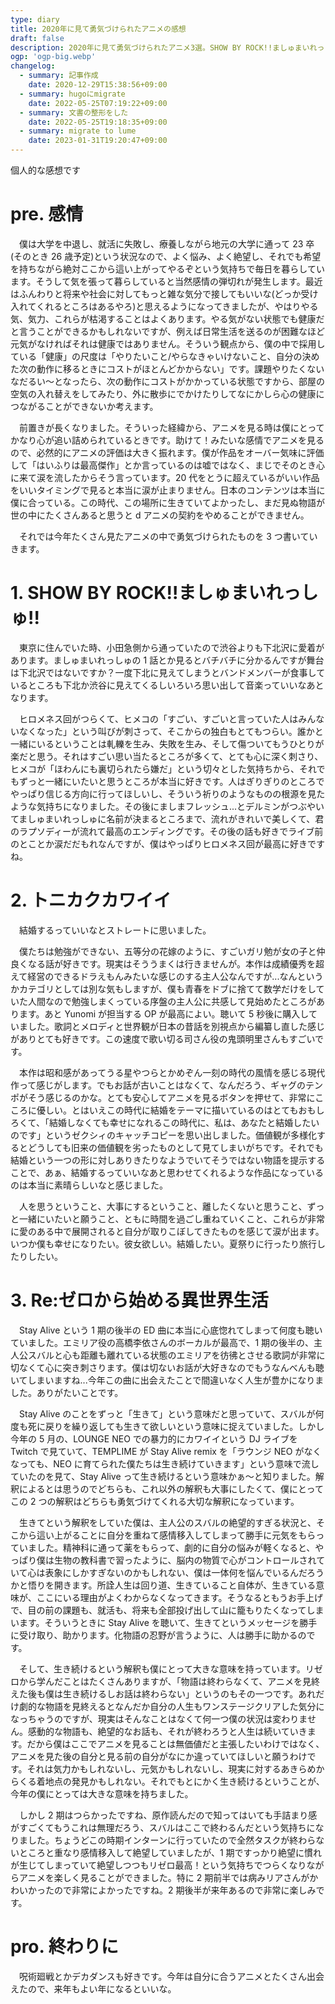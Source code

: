 ```yaml
---
type: diary
title: 2020年に見て勇気づけられたアニメの感想
draft: false
description: 2020年に見て勇気づけられたアニメ3選。SHOW BY ROCK!!ましゅまいれっしゅ!! / トニカクカワイイ / Re:ゼロから始める異世界生活
ogp: 'ogp-big.webp'
changelog:
  - summary: 記事作成
    date: 2020-12-29T15:38:56+09:00
  - summary: hugoにmigrate
    date: 2022-05-25T07:19:22+09:00
  - summary: 文書の整形をした
    date: 2022-05-25T19:18:35+09:00
  - summary: migrate to lume
    date: 2023-01-31T19:20:47+09:00
---
```


個人的な感想です

# pre. 感情

　僕は大学を中退し、就活に失敗し、療養しながら地元の大学に通って 23 卒(そのとき 26 歳予定)という状況なので、よく悩み、よく絶望し、それでも希望を持ちながら絶対ここから這い上がってやるぞという気持ちで毎日を暮らしています。そうして気を張って暮らしていると当然感情の弾切れが発生します。最近はふんわりと将来や社会に対してもっと雑な気分で接してもいいな(どっか受け入れてくれるところはあるやろ)と思えるようになってきましたが、やはりやる気、気力、これらが枯渇することはよくあります。やる気がない状態でも健康だと言うことができるかもしれないですが、例えば日常生活を送るのが困難なほど元気がなければそれは健康ではありません。そういう観点から、僕の中で採用している「健康」の尺度は「やりたいこと/やらなきゃいけないこと、自分の決めた次の動作に移るときにコストがほとんどかからない」です。課題やりたくないなだるい〜となったら、次の動作にコストがかかっている状態ですから、部屋の空気の入れ替えをしてみたり、外に散歩にでかけたりしてなにかしら心の健康につながることができないか考えます。

　前置きが長くなりました。そういった経緯から、アニメを見る時は僕にとってかなり心が追い詰められているときです。助けて！みたいな感情でアニメを見るので、必然的にアニメの評価は大きく振れます。僕が作品をオーバー気味に評価して「はいふりは最高傑作」とか言っているのは嘘ではなく、まじでそのとき心に来て涙を流したからそう言っています。20 代をとうに超えているがいい作品をいいタイミングで見ると本当に涙が止まりません。日本のコンテンツは本当に僕に合っている。この時代、この場所に生きていてよかったし、まだ見ぬ物語が世の中にたくさんあると思うと d アニメの契約をやめることができません。

　それでは今年たくさん見たアニメの中で勇気づけられたものを 3 つ書いていきます。

# 1. SHOW BY ROCK!!ましゅまいれっしゅ!!


　東京に住んでいた時、小田急側から通っていたので渋谷よりも下北沢に愛着があります。ましゅまいれっしゅの 1 話とか見るとバチバチに分かるんですが舞台は下北沢ではないですか？一度下北に見えてしまうとバンドメンバーが食事しているところも下北か渋谷に見えてくるしいろいろ思い出して音楽っていいなあとなります。

　ヒロメネス回がつらくて、ヒメコの「すごい、すごいと言っていた人はみんないなくなった」という叫びが刺さって、そこからの独白もとてもつらい。誰かと一緒にいるということは軋轢を生み、失敗を生み、そして傷ついてもうひとりが楽だと思う。それはすごい思い当たるところが多くて、とても心に深く刺さり、ヒメコが「ほわんにも裏切られたら嫌だ」という切々とした気持ちから、それでもずっと一緒にいたいと思うところが本当に好きです。人はぎりぎりのところでやっぱり信じる方向に行ってほしいし、そういう祈りのようなものの根源を見たような気持ちになりました。その後にましまフレッシュ...とデルミンがつぶやいてましゅまいれっしゅに名前が決まるところまで、流れがきれいで美しくて、君のラプソディーが流れて最高のエンディングです。その後の話も好きでライブ前のとことか涙だだもれなんですが、僕はやっぱりヒロメネス回が最高に好きですね。

# 2. トニカクカワイイ


　結婚するっていいなとストレートに思いました。

　僕たちは勉強ができない、五等分の花嫁のように、すごいガリ勉が女の子と仲良くなる話が好きです。現実はそううまくは行きませんが。本作は成績優秀を超えて経営のできるドラえもんみたいな感じのする主人公なんですが...なんというかカテゴリとしては別な気もしますが、僕も青春をドブに捨てて数学だけをしていた人間なので勉強しまくっている序盤の主人公に共感して見始めたところがあります。あと Yunomi が担当する OP が最高によい。聴いて 5 秒後に購入していました。歌詞とメロディと世界観が日本の昔話を別視点から編纂し直した感じがありとても好きです。この速度で歌い切る司さん役の鬼頭明里さんもすごいです。

　本作は昭和感があってうる星やつらとかめぞん一刻の時代の風情を感じる現代作って感じがします。でもお話が古いことはなくて、なんだろう、ギャグのテンポがそう感じるのかな。とても安心してアニメを見るボタンを押せて、非常にこころに優しい。とはいえこの時代に結婚をテーマに描いているのはとてもおもしろくて、「結婚しなくても幸せになれるこの時代に、私は、あなたと結婚したいのです」というゼクシィのキャッチコピーを思い出しました。価値観が多様化するとどうしても旧来の価値観を劣ったものとして見てしまいがちです。それでも結婚という一つの形に対しありきたりなようでいてそうではない物語を提示することで、あぁ、結婚するっていいなあと思わせてくれるような作品になっているのは本当に素晴らしいなと感じました。

　人を思うということ、大事にするということ、離したくないと思うこと、ずっと一緒にいたいと願うこと、ともに時間を過ごし重ねていくこと、これらが非常に愛のある中で展開されると自分が取りこぼしてきたものを感じて涙が出ます。いつか僕も幸せになりたい。彼女欲しい。結婚したい。夏祭りに行ったり旅行したりしたい。

# 3. Re:ゼロから始める異世界生活


　Stay Alive という 1 期の後半の ED 曲に本当に心底惚れてしまって何度も聴いていました。エミリア役の高橋李依さんのボーカルが最高で、1 期の後半の、主人公スバルと心も距離も離れている状態のエミリアを彷彿とさせる歌詞が非常に切なくて心に突き刺さります。僕は切ないお話が大好きなのでもうなんべんも聴いてしまいますね...今年この曲に出会えたことで間違いなく人生が豊かになりました。ありがたいことです。

　Stay Alive のことをずっと「生きて」という意味だと思っていて、スバルが何度も死に戻りを繰り返しても生きて欲しいという意味に捉えていました。しかし今年の 5 月の、LOUNGE NEO での暴力的にカワイイという DJ ライブを Twitch で見ていて、TEMPLIME が Stay Alive remix を「ラウンジ NEO がなくなっても、NEO に育てられた僕たちは生き続けていきます」という意味で流していたのを見て、Stay Alive って生き続けるという意味かぁ〜と知りました。解釈によるとは思うのでどちらも、これ以外の解釈も大事にしたくて、僕にとってこの 2 つの解釈はどちらも勇気づけてくれる大切な解釈になっています。

　生きてという解釈をしていた僕は、主人公のスバルの絶望的すぎる状況と、そこから這い上がることに自分を重ねて感情移入してしまって勝手に元気をもらっていました。精神科に通って薬をもらって、劇的に自分の悩みが軽くなると、やっぱり僕は生物の教科書で習ったように、脳内の物質で心がコントロールされていて心は表象にしかすぎないのかもしれない、僕は一体何を悩んでいるんだろうかと悟りを開きます。所詮人生は回り道、生きていること自体が、生きている意味が、ここにいる理由がよくわからなくなってきます。そうなるともうお手上げで、目の前の課題も、就活も、将来も全部投げ出して山に籠もりたくなってしまいます。そういうときに Stay Alive を聴いて、生きてというメッセージを勝手に受け取り、助かります。化物語の忍野が言うように、人は勝手に助かるのです。

　そして、生き続けるという解釈も僕にとって大きな意味を持っています。リゼロから学んだことはたくさんありますが、「物語は終わらなくて、アニメを見終えた後も僕は生き続けるしお話は終わらない」というのもその一つです。あれだけ劇的な物語を見終えるとなんだか自分の人生もワンステージクリアした気分になっちゃうのですが、現実はそんなことはなくて何一つ僕の状況は変わりません。感動的な物語も、絶望的なお話も、それが終わろうと人生は続いていきます。だから僕はここでアニメを見ることは無価値だと主張したいわけではなく、アニメを見た後の自分と見る前の自分がなにか違っていてほしいと願うわけです。それは気力かもしれないし、元気かもしれないし、現実に対するあきらめからくる着地点の発見かもしれない。それでもとにかく生き続けるということが、今年の僕にとっては大きな意味を持ちました。

　しかし 2 期はつらかったですね、原作読んだので知ってはいても手詰まり感がすごくてもうこれは無理だろう、スバルはここで終わるんだという気持ちになりました。ちょうどこの時期インターンに行っていたので全然タスクが終わらないところと重なり感情移入して絶望していましたが、1 期ですっかり絶望に慣れが生じてしまっていて絶望しつつもリゼロ最高！という気持ちでつらくなりながらアニメを楽しく見ることができました。特に 2 期前半では病みリアさんがかわいかったので非常によかったですね。2 期後半が来年あるので非常に楽しみです。

# pro. 終わりに


　呪術廻戦とかデカダンスも好きです。今年は自分に合うアニメとたくさん出会えたので、来年もよい年になるといいな。
